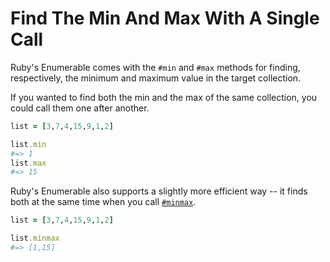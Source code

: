 # Find The Min And Max With A Single Call

Ruby's Enumerable comes with the `#min` and `#max` methods for finding,
respectively, the minimum and maximum value in the target collection.

If you wanted to find both the min and the max of the same collection, you
could call them one after another.

```ruby
list = [3,7,4,15,9,1,2]

list.min
#=> 1
list.max
#=> 15
```

Ruby's Enumerable also supports a slightly more efficient way -- it finds both
at the same time when you call
[`#minmax`](https://apidock.com/ruby/Enumerable/minmax).

```ruby
list = [3,7,4,15,9,1,2]

list.minmax
#=> [1,15]
```
